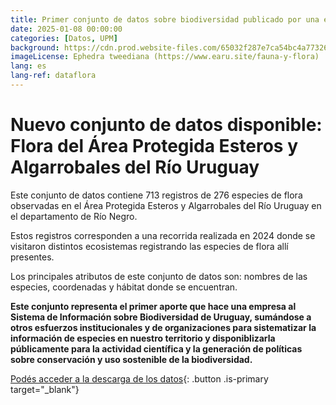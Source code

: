 ```yaml
---
title: Primer conjunto de datos sobre biodiversidad publicado por una empresa en el SIBUy
date: 2025-01-08 00:00:00
categories: [Datos, UPM]
background: https://cdn.prod.website-files.com/65032f287e7ca54bc4a77326/651092c86b7ad57df253461b_Mafalda_9039.jpg
imageLicense: Ephedra tweediana (https://www.earu.site/fauna-y-flora) 
lang: es
lang-ref: dataflora
---
```


# Nuevo conjunto de datos disponible: Flora del Área Protegida Esteros y Algarrobales del Río Uruguay  

Este conjunto de datos contiene 713 registros de 276 especies de flora observadas en el Área Protegida Esteros y Algarrobales del Río Uruguay en el departamento de Río Negro. 

Estos registros corresponden a una recorrida realizada en 2024 donde se visitaron distintos ecosistemas registrando las especies de flora allí presentes. 

Los principales atributos de este conjunto de datos son: nombres de las especies, coordenadas y hábitat donde se encuentran. 

**Este conjunto representa el primer aporte que hace una empresa al Sistema de Información sobre Biodiversidad de Uruguay, sumándose a otros esfuerzos institucionales y de organizaciones para sistematizar la información de especies en nuestro territorio y disponiblizarla públicamente para la actividad científica y la generación de políticas sobre conservación y uso sostenible de la biodiversidad.**

[Podés acceder a la descarga de los datos](https://www.gbif.org/dataset/3263584a-d002-4d60-9c21-60b32f6337c4){: .button .is-primary target="_blank"}
